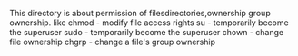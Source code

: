 This directory is about permission of filesdirectories,ownership group ownership.
like
chmod - modify file access rights
su - temporarily become the superuser
sudo - temporarily become the superuser
chown - change file ownership
chgrp - change a file's group ownership
